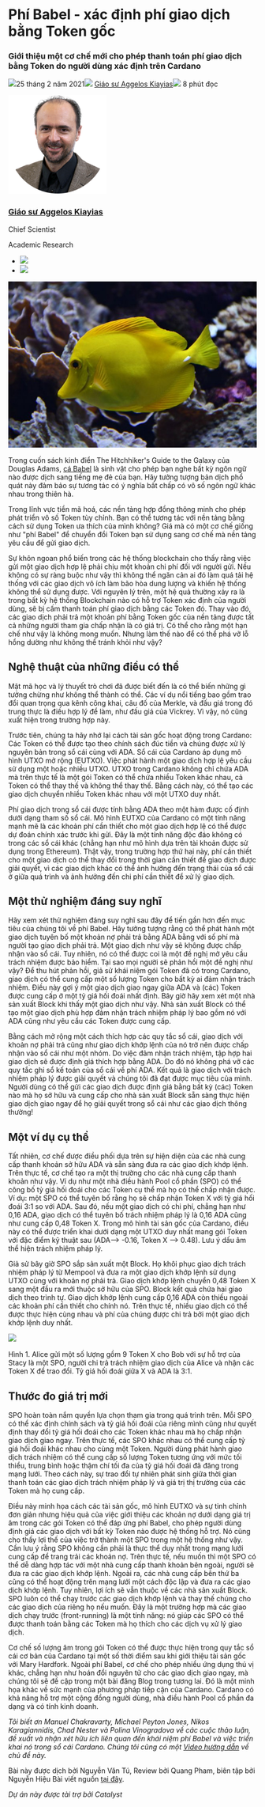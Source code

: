 # Phí Babel - xác định phí giao dịch bằng Token gốc

### **Giới thiệu một cơ chế mới cho phép thanh toán phí giao dịch bằng Token do người dùng xác định trên Cardano**

![](img/2021-02-25-babel-fees.002.png)25 tháng 2 năm 2021![](img/2021-02-25-babel-fees.002.png) [Giáo sư Aggelos Kiayias](tmp//en/blog/authors/aggelos-kiayias/page-1/)![](img/2021-02-25-babel-fees.003.png) 8 phút đọc

![Giáo sư Aggelos Kiayias](img/2021-02-25-babel-fees.004.png)[](tmp//en/blog/authors/aggelos-kiayias/page-1/)

### [**Giáo sư Aggelos Kiayias**](tmp//en/blog/authors/aggelos-kiayias/page-1/)

Chief Scientist

Academic Research

- ![](img/2021-02-25-babel-fees.005.png)[](mailto:aggelos.kiayias@iohk.io "Email")
- ![](img/2021-02-25-babel-fees.006.png)[](tmp///www.youtube.com/watch?v=nB6eDbnkAk8 "YouTube")

![Phí Babel - xác định phí giao dịch bằng Token gốc](img/2021-02-25-babel-fees.007.jpeg)

Trong cuốn sách kinh điển The Hitchhiker's Guide to the Galaxy của Douglas Adams, [cá Babel](http://www.bbc.co.uk/cult/hitchhikers/guide/babelfish.shtml) là sinh vật cho phép bạn nghe bất kỳ ngôn ngữ nào được dịch sang tiếng mẹ đẻ của bạn. Hãy tưởng tượng bản dịch phổ quát này đảm bảo sự tương tác có ý nghĩa bất chấp có vô số ngôn ngữ khác nhau trong thiên hà.

Trong lĩnh vực tiền mã hoá, các nền tảng hợp đồng thông minh cho phép phát triển vô số Token tùy chỉnh. Bạn có thể tương tác với nền tảng bằng cách sử dụng Token ưa thích của mình không? Giá mà có một cơ chế giống như "phí Babel" để chuyển đổi Token bạn sử dụng sang cơ chế mà nền tảng yêu cầu để gửi giao dịch.

Sự khôn ngoan phổ biến trong các hệ thống blockchain cho thấy rằng việc gửi một giao dịch hợp lệ phải chịu một khoản chi phí đối với người gửi. Nếu không có sự ràng buộc như vậy thì không thể ngăn cản ai đó làm quá tải hệ thống với các giao dịch vô ích làm bão hòa dung lượng và khiến hệ thống không thể sử dụng được. Với nguyên lý trên, một hệ quả thường xảy ra là trong bất kỳ hệ thống Blockchain nào có hỗ trợ Token xác định của người dùng, sẽ bị cấm thanh toán phí giao dịch bằng các Token đó. Thay vào đó, các giao dịch phải trả một khoản phí bằng Token gốc của nền tảng được tất cả những người tham gia chấp nhận là có giá trị. Có thể cho rằng một hạn chế như vậy là không mong muốn. Nhưng làm thế nào để có thể phá vỡ lỗ hổng dường như không thể tránh khỏi như vậy?

## **Nghệ thuật của những điều có thể**

Mật mã học và lý thuyết trò chơi đã được biết đến là có thể biến những gì tưởng chừng như không thể thành có thể. Các ví dụ nổi tiếng bao gồm trao đổi quan trọng qua kênh công khai, câu đố của Merkle, và đấu giá trong đó trung thực là điều hợp lý để làm, như đấu giá của Vickrey. Vì vậy, nó cũng xuất hiện trong trường hợp này.

Trước tiên, chúng ta hãy nhớ lại cách tài sản gốc hoạt động trong Cardano: Các Token có thể được tạo theo chính sách đúc tiền và chúng được xử lý nguyên bản trong sổ cái cùng với ADA. Sổ cái của Cardano áp dụng mô hình UTXO mở rộng (EUTXO). Việc phát hành một giao dịch hợp lệ yêu cầu sử dụng một hoặc nhiều UTXO. UTXO trong Cardano không chỉ chứa ADA mà trên thực tế là một gói Token có thể chứa nhiều Token khác nhau, cả Token có thể thay thế và không thể thay thế. Bằng cách này, có thể tạo các giao dịch chuyển nhiều Token khác nhau với một UTXO duy nhất.

Phí giao dịch trong sổ cái được tính bằng ADA theo một hàm được cố định dưới dạng tham số sổ cái. Mô hình EUTXO của Cardano có một tính năng mạnh mẽ là các khoản phí cần thiết cho một giao dịch hợp lệ có thể được dự đoán chính xác trước khi gửi. Đây là một tính năng độc đáo không có trong các sổ cái khác (chẳng hạn như mô hình dựa trên tài khoản được sử dụng trong Ethereum). Thật vậy, trong trường hợp thứ hai này, phí cần thiết cho một giao dịch có thể thay đổi trong thời gian cần thiết để giao dịch được giải quyết, vì các giao dịch khác có thể ảnh hưởng đến trạng thái của sổ cái ở giữa quá trình và ảnh hưởng đến chi phí cần thiết để xử lý giao dịch.

## **Một thử nghiệm đáng suy nghĩ**

Hãy xem xét thử nghiệm đáng suy nghĩ sau đây để tiến gần hơn đến mục tiêu của chúng tôi về phí Babel. Hãy tưởng tượng rằng có thể phát hành một giao dịch tuyên bố một khoản nợ phải trả bằng ADA bằng với số phí mà người tạo giao dịch phải trả. Một giao dịch như vậy sẽ không được chấp nhận vào sổ cái. Tuy nhiên, nó có thể được coi là một đề nghị mở yêu cầu trách nhiệm được bảo hiểm. Tại sao mọi người sẽ phản hồi một đề nghị như vậy? Để thu hút phản hồi, giả sử khái niệm gói Token đã có trong Cardano, giao dịch có thể cung cấp một số lượng Token cho bất kỳ ai đảm nhận trách nhiệm. Điều này gợi ý một giao dịch giao ngay giữa ADA và (các) Token được cung cấp ở một tỷ giá hối đoái nhất định. Bây giờ hãy xem xét một nhà sản xuất Block khi thấy một giao dịch như vậy. Nhà sản xuất Block có thể tạo một giao dịch phù hợp đảm nhận trách nhiệm pháp lý bao gồm nó với ADA cũng như yêu cầu các Token được cung cấp.

Bằng cách mở rộng một cách thích hợp các quy tắc sổ cái, giao dịch với khoản nợ phải trả cũng như giao dịch khớp lệnh của nó trở nên được chấp nhận vào sổ cái như một nhóm. Do việc đảm nhận trách nhiệm, tập hợp hai giao dịch sẽ được định giá thích hợp bằng ADA. Do đó nó không phá vỡ các quy tắc ghi sổ kế toán của sổ cái về phí ADA. Kết quả là giao dịch với trách nhiệm pháp lý được giải quyết và chúng tôi đã đạt được mục tiêu của mình. Người dùng có thể gửi các giao dịch được định giá bằng bất kỳ (các) Token nào mà họ sở hữu và cung cấp cho nhà sản xuất Block sẵn sàng thực hiện giao dịch giao ngay để họ giải quyết trong sổ cái như các giao dịch thông thường!

## **Một ví dụ cụ thể**

Tất nhiên, cơ chế được điều phối dựa trên sự hiện diện của các nhà cung cấp thanh khoản sở hữu ADA và sẵn sàng đưa ra các giao dịch khớp lệnh. Trên thực tế, cơ chế tạo ra một thị trường cho các nhà cung cấp thanh khoản như vậy. Ví dụ như một nhà điều hành Pool cổ phần (SPO) có thể công bố tỷ giá hối đoái cho các Token cụ thể mà họ có thể chấp nhận được. Ví dụ: một SPO có thể tuyên bố rằng họ sẽ chấp nhận Token X với tỷ giá hối đoái 3:1 so với ADA. Sau đó, nếu một giao dịch có chi phí, chẳng hạn như 0,16 ADA, giao dịch có thể tuyên bố trách nhiệm pháp lý là 0,16 ADA cũng như cung cấp 0,48 Token X. Trong mô hình tài sản gốc của Cardano, điều này có thể được triển khai dưới dạng một UTXO duy nhất mang gói Token với đặc điểm kỹ thuật sau (ADA--&gt; -0.16, Token X --&gt; 0.48). Lưu ý dấu âm thể hiện trách nhiệm pháp lý.

Giả sử bây giờ SPO sắp sản xuất một Block. Họ khôi phục giao dịch trách nhiệm pháp lý từ Mempool và đưa ra một giao dịch khớp lệnh sử dụng UTXO cùng với khoản nợ phải trả. Giao dịch khớp lệnh chuyển 0,48 Token X sang một đầu ra mới thuộc sở hữu của SPO. Block kết quả chứa hai giao dịch theo trình tự. Giao dịch khớp lệnh cung cấp 0,16 ADA còn thiếu ngoài các khoản phí cần thiết cho chính nó. Trên thực tế, nhiều giao dịch có thể được thực hiện cùng nhau và phí của chúng được chi trả bởi một giao dịch khớp lệnh duy nhất.

![](img/2021-02-25-babel-fees.008.png)

Hình 1. Alice gửi một số lượng gồm 9 Token X cho Bob với sự hỗ trợ của Stacy là một SPO, người chi trả trách nhiệm giao dịch của Alice và nhận các Token X để trao đổi. Tỷ giá hối đoái giữa X và ADA là 3:1.

## **Thước đo giá trị mới**

SPO hoàn toàn nắm quyền lựa chọn tham gia trong quá trình trên. Mỗi SPO có thể xác định chính sách và tỷ giá hối đoái của riêng mình cũng như quyết định thay đổi tỷ giá hối đoái cho các Token khác nhau mà họ chấp nhận giao dịch giao ngay. Trên thực tế, các SPO khác nhau có thể cung cấp tỷ giá hối đoái khác nhau cho cùng một Token. Người dùng phát hành giao dịch trách nhiệm có thể cung cấp số lượng Token tương ứng với mức tối thiểu, trung bình hoặc thậm chí tối đa của tỷ giá hối đoái đã đăng trong mạng lưới. Theo cách này, sự trao đổi tự nhiên phát sinh giữa thời gian thanh toán các giao dịch trách nhiệm pháp lý và giá trị thị trường của các Token mà họ cung cấp.

Điều này minh họa cách các tài sản gốc, mô hình EUTXO và sự tinh chỉnh đơn giản nhưng hiệu quả của việc giới thiệu các khoản nợ dưới dạng giá trị âm trong các gói Token có thể đáp ứng phí Babel, cho phép người dùng định giá các giao dịch với bất kỳ Token nào được hệ thống hỗ trợ. Nó cũng cho thấy lợi thế của việc trở thành một SPO trong một hệ thống như vậy. Cần lưu ý rằng SPO không cần phải là thực thể duy nhất trong mạng lưới cung cấp để trang trải các khoản nợ. Trên thực tế, nếu muốn thì một SPO có thể dễ dàng hợp tác với một nhà cung cấp thanh khoản bên ngoài, người sẽ đưa ra các giao dịch khớp lệnh. Ngoài ra, các nhà cung cấp bên thứ ba cũng có thể hoạt động trên mạng lưới một cách độc lập và đưa ra các giao dịch khớp lệnh. Tuy nhiên, lợi ích sẽ vẫn thuộc về các nhà sản xuất Block. SPO luôn có thể chạy trước các giao dịch khớp lệnh và thay thế chúng cho các giao dịch của riêng họ nếu muốn. Đây là một trường hợp mà các giao dịch chạy trước (front-running) là một tính năng: nó giúp các SPO có thể được thanh toán bằng các Token mà họ thích cho các dịch vụ xử lý giao dịch.

Cơ chế số lượng âm trong gói Token có thể được thực hiện trong quy tắc sổ cái cơ bản của Cardano tại một số thời điểm sau khi giới thiệu tài sản gốc với Mary Hardfork. Ngoài phí Babel, cơ chế cho phép nhiều ứng dụng thú vị khác, chẳng hạn như hoán đổi nguyên tử cho các giao dịch giao ngay, mà chúng tôi sẽ đề cập trong một bài đăng Blog trong tương lai. Đó là một minh họa khác về sức mạnh của phương pháp tiếp cận của Cardano. Cardano có khả năng hỗ trợ một cộng đồng người dùng, nhà điều hành Pool cổ phần đa dạng và có tính kinh doanh.

*Tôi biết ơn Manuel Chakravarty, Michael Peyton Jones, Nikos Karagiannidis, Chad Nester và Polina Vinogradova về các cuộc thảo luận, đề xuất và nhận xét hữu ích liên quan đến khái niệm phí Babel và việc triển khai nó trong sổ cái Cardano. Chúng tôi cũng có một [Video hướng dẫn](https://youtu.be/YXaK0cvgoFQ?t=2184) về chủ đề này.* 

Bài này được dịch bởi Nguyễn Văn Tú, Review bởi Quang Pham, biên tập bởi Nguyễn Hiệu Bài viết nguồn [tại đây](https://iohk.io/en/blog/posts/2021/02/25/babel-fees). 

*Dự án này được tài trợ bởi Catalyst*
